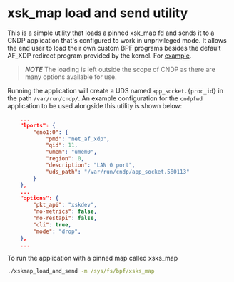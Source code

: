 # xsk_map load and send utility

This is a simple utility that loads a pinned xsk_map fd and sends it to a CNDP
application that's configured to work in unprivileged mode. It allows the end
user to load their own custom BPF programs besides the default AF_XDP redirect
program provided by the kernel. For
[example](https://github.com/maryamtahhan/xdp-progs/blob/main/xdp-filter-udp/xdp_prog_kern.c).

> **_NOTE_** The loading is left outside the scope of CNDP as there are many
> options available for use.

Running the application will create a UDS named `app_socket.{proc_id}` in the
path `/var/run/cndp/`. An example configuration for the `cndpfwd` application to
be used alongside this utility is shown below:

```json
    ...
    "lports": {
        "eno1:0": {
            "pmd": "net_af_xdp",
            "qid": 11,
            "umem": "umem0",
            "region": 0,
            "description": "LAN 0 port",
            "uds_path": "/var/run/cndp/app_socket.580113"
        }
    },
    ...
    "options": {
        "pkt_api": "xskdev",
        "no-metrics": false,
        "no-restapi": false,
        "cli": true,
        "mode": "drop",
    },
    ...
```

To run the application with a pinned map called xsks_map

```cmd
./xskmap_load_and_send -m /sys/fs/bpf/xsks_map
```
